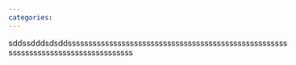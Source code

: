 ```yaml
---
categories: 
---
```


sddssdddsdsddsssssssssssssssssssssssssssssssssssssssssssssssssssssssssssssssssssssssssssssssssss<br />